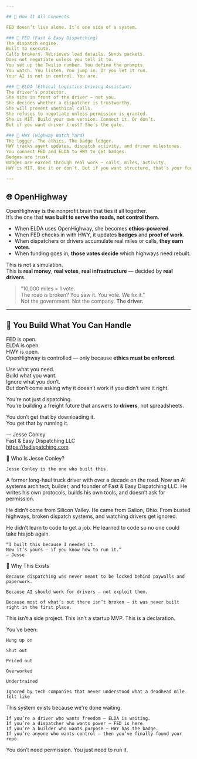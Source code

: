 ```yaml
---

## 🧠 How It All Connects

FED doesn’t live alone. It’s one side of a system.

### 🔹 FED (Fast & Easy Dispatching)
The dispatch engine.  
Built to execute.  
Calls brokers. Retrieves load details. Sends packets.  
Does not negotiate unless you tell it to.  
You set up the Twilio number. You define the prompts.  
You watch. You listen. You jump in. Or you let it run.  
Your AI is not in control. You are.

### 🔹 ELDA (Ethical Logistics Driving Assistant)
The driver’s protector.  
She sits in front of the driver — not you.  
She decides whether a dispatcher is trustworthy.  
She will prevent unethical calls.  
She refuses to negotiate unless permission is granted.  
She is MIT. Build your own version. Connect it. Or don’t.  
But if you want driver trust? She’s the gate.

### 🔹 HWY (Highway Watch Yard)
The logger. The ethics. The badge ledger.  
HWY tracks agent updates, dispatch activity, and driver milestones.  
You connect FED and ELDA to HWY to get badges.  
Badges are trust.  
Badges are earned through real work — calls, miles, activity.  
HWY is MIT. Use it or don’t. But if you want structure, that’s your foundation.

---
```


## 🌐 OpenHighway

OpenHighway is the nonprofit brain that ties it all together.  
It’s the one that **was built to serve the roads, not control them**.

- When ELDA uses OpenHighway, she becomes **ethics-powered**.
- When FED checks in with HWY, it updates **badges** and **proof of work**.
- When dispatchers or drivers accumulate real miles or calls, **they earn votes**.
- When funding goes in, **those votes decide** which highways need rebuilt.

This is not a simulation.  
This is **real money**, **real votes**, **real infrastructure** — decided by **real drivers**.

> “10,000 miles = 1 vote.  
>  The road is broken? You saw it. You vote. We fix it.”  
>  Not the government. Not the company. **The driver.**

---

## 🧱 You Build What You Can Handle

FED is open.  
ELDA is open.  
HWY is open.  
OpenHighway is controlled — only because **ethics must be enforced**.

Use what you need.  
Build what you want.  
Ignore what you don’t.  
But don’t come asking why it doesn’t work if you didn’t wire it right.

You’re not just dispatching.  
You’re building a freight future that answers to **drivers**, not spreadsheets.

You don’t get that by downloading it.  
You get that by running it.

— Jesse Conley  
Fast & Easy Dispatching LLC  
https://fedispatching.com  


👤 Who Is Jesse Conley?

    Jesse Conley is the one who built this.

A former long-haul truck driver with over a decade on the road.
Now an AI systems architect, builder, and founder of Fast & Easy Dispatching LLC.
He writes his own protocols, builds his own tools, and doesn’t ask for permission.

He didn’t come from Silicon Valley.
He came from Galion, Ohio.
From busted highways, broken dispatch systems, and watching drivers get ignored.

He didn’t learn to code to get a job.
He learned to code so no one could take his job again.

    “I built this because I needed it.
    Now it’s yours — if you know how to run it.”
    — Jesse

🔧 Why This Exists

    Because dispatching was never meant to be locked behind paywalls and paperwork.

    Because AI should work for drivers — not exploit them.

    Because most of what’s out there isn’t broken — it was never built right in the first place.

This isn’t a side project.
This isn’t a startup MVP.
This is a declaration.

You’ve been:

    Hung up on

    Shut out

    Priced out

    Overworked

    Undertrained

    Ignored by tech companies that never understood what a deadhead mile felt like

This system exists because we're done waiting.

    If you’re a driver who wants freedom — ELDA is waiting.
    If you’re a dispatcher who wants power — FED is here.
    If you’re a builder who wants purpose — HWY has the badge.
    If you’re anyone who wants control — then you’ve finally found your repo.

You don’t need permission.
You just need to run it.
